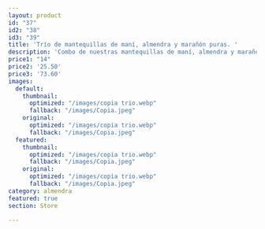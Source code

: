 ```yaml
---
layout: product
id: "37"
id2: "38"
id3: "39"
title: 'Trío de mantequillas de maní, almendra y marañón puras. '
description: 'Combo de nuestras mantequillas de maní, almendra y marañón. '
price1: "14"
price2: '25.50'
price3: '73.60'
images:
  default:
    thumbnail:
      optimized: "/images/copia trio.webp"
      fallback: "/images/Copia.jpeg"
    original:
      optimized: "/images/copia trio.webp"
      fallback: "/images/Copia.jpeg"
  featured:
    thumbnail:
      optimized: "/images/copia trio.webp"
      fallback: "/images/Copia.jpeg"
    original:
      optimized: "/images/copia trio.webp"
      fallback: "/images/Copia.jpeg"
category: almendra
featured: true
section: Store

---
```

